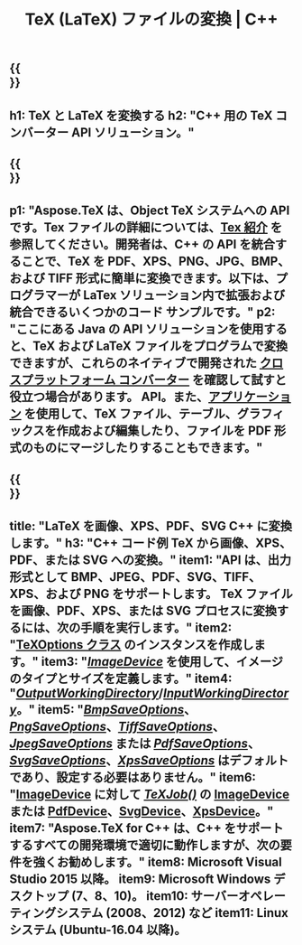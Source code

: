 ﻿---
translation: true
template: /_templates/_conversion-cpp.md
title: TeX (LaTeX) ファイルの変換 | C++
url: /cpp/conversion/
keywords: tex コンバーター cpp api、tex コンバーター c++ api
description: TeX(LaTeX) 変換 C++ API ソリューション。数行の C++ コードで LaTeX ファイルを PDF、XPS、および PNG、JPEG、TIFF、BMP を含む画像に変換します。
family: tex
platformtag: cpp
feature: conversion
---

{{<section banner>}}
---
h1: TeX と LaTeX を変換する
h2: "C++ 用の TeX コンバーター API ソリューション。"
---

{{<section overview>}}
---
p1: "Aspose.TeX は、Object TeX システムへの API です。Tex ファイルの詳細については、[Tex 紹介](https://docs.aspose.com/tex/cpp/what-is-tex/) を参照してください。開発者は、C++ の API を統合することで、TeX を PDF、XPS、PNG、JPG、BMP、および TIFF 形式に簡単に変換できます。以下は、プログラマーが LaTex ソリューション内で拡張および統合できるいくつかのコード サンプルです。"
p2: "ここにある Java の API ソリューションを使用すると、TeX および LaTeX ファイルをプログラムで変換できますが、これらのネイティブで開発された [クロスプラットフォーム コンバーター](https://products.aspose.app/tex/conversion) を確認して試すと役立つ場合があります。 API。また、[アプリケーション](https://products.aspose.app/tex/applications) を使用して、TeX ファイル、テーブル、グラフィックスを作成および編集したり、ファイルを PDF 形式のものにマージしたりすることもできます。"
---

{{<section feature1>}}
---
title: "LaTeX を画像、XPS、PDF、SVG C++ に変換します。"
h3: "C++ コード例 TeX から画像、XPS、PDF、または SVG への変換。"
item1: "API は、出力形式として BMP、JPEG、PDF、SVG、TIFF、XPS、および PNG をサポートします。 TeX ファイルを画像、PDF、XPS、または SVG プロセスに変換するには、次の手順を実行します。"
item2: "[TeXOptions クラス](https://reference.aspose.com/tex/cpp/class/aspose.te_x.te_x_options) のインスタンスを作成します。"
item3: "[*ImageDevice*](https://reference.aspose.com/tex/cpp/class/aspose.te_x.presentation.image.image_device) を使用して、イメージのタイプとサイズを定義します。"
item4: "[*OutputWorkingDirectory*](https://reference.aspose.com/tex/cpp/class/aspose.te_x.te_x_options#aa4f4ea6dab7db5ba1b40800495f16f63)/[*InputWorkingDirectory*](https://reference.aspose.com/tex/cpp/class/aspose.te_x.te_x_options#aa4f4ea6dab7db5ba1b40800495f16f63)。"
item5: "[*BmpSaveOptions*](https://reference.aspose.com/tex/cpp/class/aspose.te_x.presentation.image.bmp_save_options)、[*PngSaveOptions*](https://reference.aspose.com/tex/cpp/class/aspose.te_x.presentation.image.png_save_options)、[*TiffSaveOptions*](https://reference.aspose.com/tex/cpp/class/aspose.te_x.presentation.image.tiff_save_options)、[*JpegSaveOptions*](https://reference.aspose.com/tex/cpp/class/aspose.te_x.presentation.image.jpeg_save_options) または [*PdfSaveOptions*](https://reference.aspose.com/tex/cpp/class/aspose.te_x.presentation.pdf.pdf_save_options)、[*SvgSaveOptions*](https://reference.aspose.com/tex/cpp/class/aspose.te_x.presentation.svg.svg_save_options)、[*XpsSaveOptions*](https://reference.aspose.com/tex/cpp/class/aspose.te_x.presentation.xps.xps_save_options) はデフォルトであり、設定する必要はありません。"
item6: "[ImageDevice](https://reference.aspose.com) に対して [*TeXJob()*](https://reference.aspose.com/tex/cpp/class/aspose.te_x.te_x_job) の [ImageDevice](https://reference.aspose.com/tex/cpp/class/aspose.te_x.presentation.image.image_device) または [PdfDevice](https://reference.aspose.com/tex/cpp/class/aspose.te_x.presentation.pdf.pdf_device)、[SvgDevice](https://reference.aspose.com/tex/cpp/class/aspose.te_x.presentation.svg.svg_device)、[XpsDevice](https://reference.aspose.com/tex/cpp/class/aspose.te_x.presentation.xps.xps_device)。"
item7: "Aspose.TeX for C++ は、C++ をサポートするすべての開発環境で適切に動作しますが、次の要件を強くお勧めします。"
item8: Microsoft Visual Studio 2015 以降。
item9: Microsoft Windows デスクトップ (7、8、10)。
item10: サーバーオペレーティングシステム (2008、2012) など
item11: Linux システム (Ubuntu-16.04 以降)。
---


